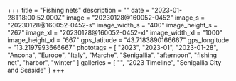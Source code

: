 +++
title = "Fishing nets"
description = ""
date = "2023-01-28T18:00:52.000Z"
image = "20230128@160052-0452"
image_s = "20230128@160052-0452-s"
image_width_s = "400"
image_height_s = "267"
image_xl = "20230128@160052-0452-xl"
image_width_xl = "1000"
image_height_xl = "667"
gps_latitude = "43.7183890166667"
gps_longitude = "13.2197993666667"
phototags = [ "2023", "2023-01", "2023-01-28", "Ancona", "Europe", "Italy", "Marche", "Senigallia", "afternoon", "fishing net", "harbor", "winter" ]
galleries = [ "", "2023 Timeline", "Senigallia City and Seaside" ]
+++
